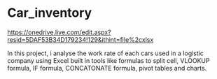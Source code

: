 # Car_inventory
https://onedrive.live.com/edit.aspx?resid=5DAF53B34D179234!129&ithint=file%2cxlsx

In this project, i analyse the work rate of each cars used in a logistic company using Excel built in tools like formulas to split cell, VLOOKUP formula, IF formula, CONCATONATE formula, pivot tables and charts.

